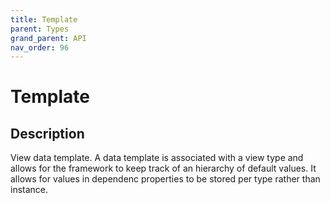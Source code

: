```yaml
---
title: Template
parent: Types
grand_parent: API
nav_order: 96
---
```


# Template

## Description

View data template. A data template is associated with a view type and allows for the framework to keep track of an hierarchy of default values. It allows for values in dependenc properties to be stored per type rather than instance.
